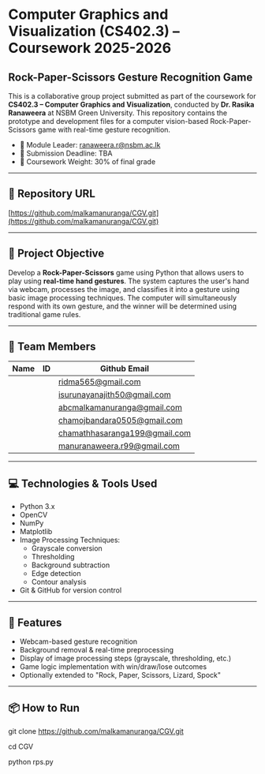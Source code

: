 # Computer Graphics and Visualization (CS402.3) – Coursework 2025-2026

## Rock-Paper-Scissors Gesture Recognition Game

This is a collaborative group project submitted as part of the coursework for **CS402.3 – Computer Graphics and Visualization**, conducted by **Dr. Rasika Ranaweera** at NSBM Green University. This repository contains the prototype and development files for a computer vision-based Rock-Paper-Scissors game with real-time gesture recognition.

- 📧 Module Leader: [ranaweera.r@nsbm.ac.lk](mailto:ranaweera.r@nsbm.ac.lk)  
- 📅 Submission Deadline: TBA  
- 📌 Coursework Weight: 30% of final grade  

---

## 🔗 Repository URL

[https://github.com/malkamanuranga/CGV.git](https://github.com/malkamanuranga/CGV.git)

---

## 🎯 Project Objective

Develop a **Rock-Paper-Scissors** game using Python that allows users to play using **real-time hand gestures**. The system captures the user's hand via webcam, processes the image, and classifies it into a gesture using basic image processing techniques. The computer will simultaneously respond with its own gesture, and the winner will be determined using traditional game rules.

---

## 👥 Team Members
| Name | ID | Github Email                    |
|------|----|---------------------------------|
|      |    | ridma565@gmail.com              |
|      |    | isurunayanajith50@gmail.com     |
|      |    | abcmalkamanuranga@gmail.com     |
|      |    | chamojbandara0505@gmail.com     |
|      |    | chamathhasaranga199@gmail.com   | 
|      |    | manuranaweera.r99@gmail.com     |    



---

## 💻 Technologies & Tools Used

- Python 3.x
- OpenCV
- NumPy
- Matplotlib
- Image Processing Techniques:
  - Grayscale conversion
  - Thresholding
  - Background subtraction
  - Edge detection
  - Contour analysis
- Git & GitHub for version control

---

## 🧠 Features

- Webcam-based gesture recognition
- Background removal & real-time preprocessing
- Display of image processing steps (grayscale, thresholding, etc.)
- Game logic implementation with win/draw/lose outcomes
- Optionally extended to "Rock, Paper, Scissors, Lizard, Spock"

---

## 📦 How to Run

git clone https://github.com/malkamanuranga/CGV.git

cd CGV

python rps.py

